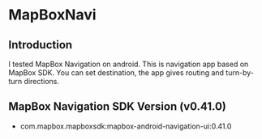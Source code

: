 # MapBoxNavi
## Introduction
I tested MapBox Navigation on android.
This is navigation app based on MapBox SDK.
You can set destination, the app gives routing and turn-by-turn directions.
## MapBox Navigation SDK Version (v0.41.0)
* com.mapbox.mapboxsdk:mapbox-android-navigation-ui:0.41.0
